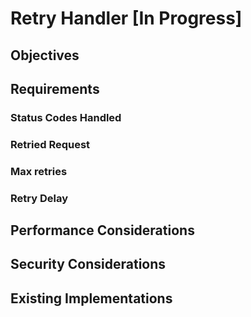 # Retry Handler [In Progress]

## Objectives

## Requirements

### Status Codes Handled

### Retried Request

### Max retries

### Retry Delay

## Performance Considerations

## Security Considerations

## Existing Implementations